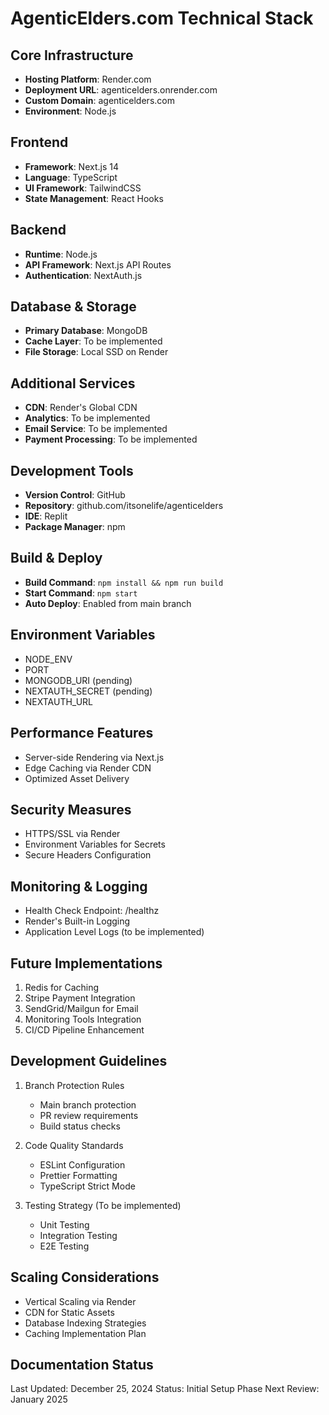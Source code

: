 # AgenticElders.com Technical Stack

## Core Infrastructure
- **Hosting Platform**: Render.com
- **Deployment URL**: agenticelders.onrender.com
- **Custom Domain**: agenticelders.com
- **Environment**: Node.js

## Frontend
- **Framework**: Next.js 14
- **Language**: TypeScript
- **UI Framework**: TailwindCSS
- **State Management**: React Hooks

## Backend
- **Runtime**: Node.js
- **API Framework**: Next.js API Routes
- **Authentication**: NextAuth.js

## Database & Storage
- **Primary Database**: MongoDB
- **Cache Layer**: To be implemented
- **File Storage**: Local SSD on Render

## Additional Services
- **CDN**: Render's Global CDN
- **Analytics**: To be implemented
- **Email Service**: To be implemented
- **Payment Processing**: To be implemented

## Development Tools
- **Version Control**: GitHub
- **Repository**: github.com/itsonelife/agenticelders
- **IDE**: Replit
- **Package Manager**: npm

## Build & Deploy
- **Build Command**: `npm install && npm run build`
- **Start Command**: `npm start`
- **Auto Deploy**: Enabled from main branch

## Environment Variables
- NODE_ENV
- PORT
- MONGODB_URI (pending)
- NEXTAUTH_SECRET (pending)
- NEXTAUTH_URL

## Performance Features
- Server-side Rendering via Next.js
- Edge Caching via Render CDN
- Optimized Asset Delivery

## Security Measures
- HTTPS/SSL via Render
- Environment Variables for Secrets
- Secure Headers Configuration

## Monitoring & Logging
- Health Check Endpoint: /healthz
- Render's Built-in Logging
- Application Level Logs (to be implemented)

## Future Implementations
1. Redis for Caching
2. Stripe Payment Integration
3. SendGrid/Mailgun for Email
4. Monitoring Tools Integration
5. CI/CD Pipeline Enhancement

## Development Guidelines
1. Branch Protection Rules
   - Main branch protection
   - PR review requirements
   - Build status checks

2. Code Quality Standards
   - ESLint Configuration
   - Prettier Formatting
   - TypeScript Strict Mode

3. Testing Strategy (To be implemented)
   - Unit Testing
   - Integration Testing
   - E2E Testing

## Scaling Considerations
- Vertical Scaling via Render
- CDN for Static Assets
- Database Indexing Strategies
- Caching Implementation Plan

## Documentation Status
Last Updated: December 25, 2024
Status: Initial Setup Phase
Next Review: January 2025